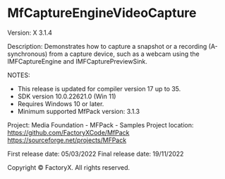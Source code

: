 # MfCaptureEngineVideoCapture

Version: X 3.1.4

Description:
  Demonstrates how to capture a snapshot or a recording (A-synchronous) from a capture device, such as a webcam using the IMFCaptureEngine and IMFCapturePreviewSink.

NOTES: 
 - This release is updated for compiler version 17 up to 35.
 - SDK version 10.0.22621.0 (Win 11)
 - Requires Windows 10 or later.
 - Minimum supported MfPack version: 3.1.3

Project: Media Foundation - MFPack - Samples
Project location: https://github.com/FactoryXCode/MfPack
                  https://sourceforge.net/projects/MFPack

First release date: 05/03/2022
Final release date: 19/11/2022

Copyright © FactoryX. All rights reserved.





